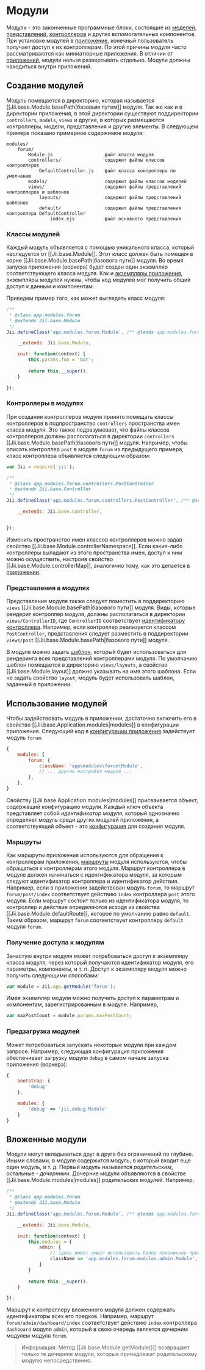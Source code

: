 Модули
=======

Модули - это законченные программные блоки, состоящие из [моделей](structure-models),
[представлений](structure-views), [контроллеров](structure-controllers) и других вспомогательных компонентов.
При установке модулей в [приложение](structure-applications), конечный пользователь получает доступ к их
контроллерам. По этой причины модули часто рассматриваются как миниатюрные приложения. В отличии от
[приложений](structure-applications), модули нельзя развертывать отдельно. Модули должны находиться внутри приложений.

## Создание модулей <span id="creating-modules"></span>

Модуль помещается в директорию, которая называется [[Jii.base.Module.basePath|базовым путем]] модуля. Так же как и в
директории приложения, в этой директории существуют поддиректории `controllers`, `models`, `views` и другие, в
которых размещаются контроллеры, модели, представления и другие элементы. В следующем примере показано примерное
содержимое модуля:

```
modules/
    forum/
        Module.js                   файл класса модуля
        controllers/                содержит файлы классов контроллеров
            DefaultController.js    файл класса контроллера по умолчанию
        models/                     содержит файлы классов моделей
        views/                      содержит файлы представлений контроллеров и шаблонов
            layouts/                содержит файлы представлений шаблонов
            default/                содержит файлы представления контроллера DefaultController
                index.ejs           файл основного представления
```

### Классы модулей <span id="module-classes"></span>

Каждый модуль объявляется с помощью уникального класса, который наследуется от [[Jii.base.Module]]. Этот класс должен
быть помещен в корне [[Jii.base.Module.basePath|базового пути]] модуля. Во время запуска приложения (воркера) будет
создан один экземпляр соответствующего класса модуля. Как и [экземпляры приложения](structure-applications),
экземпляры модулей нужны, чтобы код модулей мог получить общий доступ к данным и компонентам.

Приведем пример того, как может выглядеть класс модуля:

```js
/**
 * @class app.modules.forum
 * @extends Jii.base.Module
 */
Jii.defineClass('app.modules.forum.Module', /** @lends app.modules.forum.Module.prototype */{

    __extends: Jii.base.Module,

    init: function(context) {
        this.params.foo = 'bar';
        
        return this.__super();
    }

});
```

### Контроллеры в модулях <span id="controllers-in-modules"></span>

При создании контроллеров модуля принято помещать классы контроллеров в подпространство `controllers` пространства
имен класса модуля. Это также подразумевает, что файлы классов контроллеров должны располагаться в директории
`controllers` [[Jii.base.Module.basePath|базового пути]] модуля. Например, чтобы описать контроллер `post` в модуле
`forum` из предыдущего примера, класс контроллера объявляется следующим образом:

```js
var Jii = require('jii');

/**
 * @class app.modules.forum.controllers.PostController
 * @extends Jii.base.Controller
 */
Jii.defineClass('app.modules.forum.controllers.PostController', /** @lends app.modules.forum.controllers.PostController.prototype */{

	__extends: Jii.base.Controller,


});
```

Изменить пространство имен классов контроллеров можно задав свойство [[Jii.base.Module.controllerNamespace]]. Если
какие-либо контроллеры выпадают из этого пространства имен, доступ к ним можно осуществить, настроив свойство
[[Jii.base.Module.controllerMap]], аналогично тому, как это делается в [приложении](structure-applications).

### Представления в модулях <span id="views-in-modules"></span>

Представления модуля также следует поместить в поддиректорию `views` [[Jii.base.Module.basePath|базового пути]] модуля.
Виды, которые рендерит контроллер модуля, должны располагаться в директории `views/ControllerID`, где `ControllerID`
соответствует [идентификатору контроллера](structure-controllers#routes). Например, если контроллер реализуется классом
`PostController`, представления следует разместить в поддиректории `views/post`
[[Jii.base.Module.basePath|базового пути]] модуля.

В модуле можно задать [шаблон](structure-views#layouts), который будет использоваться для рендеринга всех
представлений контроллерами модуля. По умолчанию шаблон помещается в директорию `views/layouts`, а свойство
[[Jii.base.Module.layout]] должно указывать на имя этого шаблона. Если не задать свойство `layout`, модуль будет
использовать шаблон, заданный в приложении.

## Использование модулей <span id="routes"></span>

Чтобы задействовать модуль в приложении, достаточно включить его в свойство [[Jii.base.Application.modules|modules]]
в конфигурации приложения. Следующий код в [конфигурации приложения](structure-applications#application-configurations) задействует модуль `forum`:

```js
{
    modules: {
        forum: {
            className: 'app\modules\forum\Module',
            // ... другие настройки модуля ...
        },
    },
}
```

Свойству [[Jii.base.Application.modules|modules]] присваивается объект, содержащий конфигурацию модуля. Каждый ключ
объекта представляет собой *идентификатор модуля*, который однозначно определяет модуль среди других модулей приложения,
а соответствующий объект - это [конфигурация](concept-configurations) для создания модуля.

### Маршруты <span id="routes"></span>

Как маршруты приложения используются для обращения к контроллерам приложения,
[маршруты](structure-controllers#routes) модуля используются, чтобы обращаться к контроллерам этого модуля.
Маршрут контроллера в модуле должен начинаться с идентификатора модуля, за которым следуют идентификатор контроллера
и идентификатор действия. Например, если в приложении задействован модуль `forum`, то маршрут `forum/post/index`
соответствует действию `index` контроллера `post` этого модуля. Если маршрут состоит только из идентификатора модуля,
то контроллер и действие определяются исходя из свойства [[Jii.base.Module.defaultRoute]], которое по умолчанию равно
`default`. Таким образом, маршрут `forum` соответствует контроллеру `default` модуля `forum`.

### Получение доступа к модулям <span id="accessing-modules"></span>

Зачастую внутри модуля может потребоваться доступ к экземпляру класса модуля, через который получаются идентификатор
модуля, его параметры, компоненты, и т. п. Доступ к экземпляру модуля можно получить следующими способами:

```js
var module = Jii.app.getModule('forum');
```
Имея экземпляр модуля можно получить доступ к параметрам и компонентам, зарегистрированным в модуле. Например,

```js
var maxPostCount = module.params.maxPostCount;
```

### Предзагрузка модулей <span id="bootstrapping-modules"></span>

Может потребоваться запускать некоторые модули при каждом запросе.
Например, следующая конфигурация приложения обеспечивает загрузку модуля `debug` в самом начале запуска приложения (воркера):

```js
{
    bootstrap: {
        'debug'
    },

    modules: {
        'debug' => 'jii.debug.Module'
    }
}
```

## Вложенные модули <span id="nested-modules"></span>

Модули могут вкладываться друг в друга без ограничений по глубине. Иными словами, в модуле содержится модуль,
в который входит еще один модуль, и т. д. Первый модуль называется *родительским*, остальные - *дочерними*.
Дочерние модули объявляются в свойстве [[Jii.base.Module.modules|modules]] родительских модулей. Например,

```js
/**
 * @class app.modules.forum
 * @extends Jii.base.Module
 */
Jii.defineClass('app.modules.forum.Module', /** @lends app.modules.forum.Module.prototype */{

    __extends: Jii.base.Module,

    init: function(context) {
        this.modules = {
            admin: {
                // здесь имеет смысл использовать более лаконичное пространство имен
                className => 'app.modules.forum.modules.admin.Module',
            }
        }
        
        return this.__super();
    }

});
```

Маршрут к контроллеру вложенного модуля должен содержать идентификаторы всех его предков. Например,
маршрут `forum/admin/dashboard/index` соответствует действию `index` контроллера `dashboard` модуля `admin`,
который в свою очередь является дочерним модулем модуля `forum`.

> Информация: Метод [[Jii.base.Module.getModule()]] возвращает только те дочерние модули,
 которые принадлежат родительскому модулю непосредственно.
